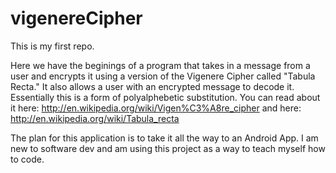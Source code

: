 vigenereCipher
==============
This is my first repo.

Here we have the beginings of a program that takes in a message from a user and encrypts it using a version of the  Vigenere Cipher called "Tabula Recta." It also allows a user with an encrypted message to decode it. Essentially this is a form of polyalphebetic substitution. You can read about it here: http://en.wikipedia.org/wiki/Vigen%C3%A8re_cipher 
and here: http://en.wikipedia.org/wiki/Tabula_recta

The plan for this application is to take it all the way to an Android App. I am new to software dev and am using this project as a way to teach myself how to code.
